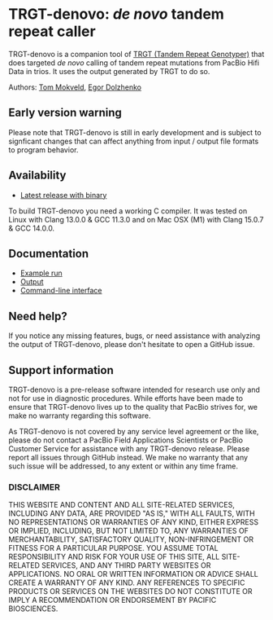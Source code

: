 # TRGT-denovo: *de novo* tandem repeat caller

TRGT-denovo is a companion tool of [TRGT (Tandem Repeat Genotyper)](https://github.com/PacificBiosciences/trgt) that does targeted *de novo* calling of tandem repeat mutations from PacBio Hifi Data in trios. It uses the output generated by TRGT to do so. 

Authors: [Tom Mokveld](https://github.com/tmokveld), [Egor Dolzhenko](https://github.com/egor-dolzhenko)

## Early version warning

Please note that TRGT-denovo is still in early development and is subject to signficant changes that can affect anything from input / output file formats to program behavior.

## Availability

* [Latest release with binary](https://github.com/PacificBiosciences/trgt-denovo/releases/latest)

To build TRGT-denovo you need a working C compiler. It was tested on Linux with Clang 13.0.0 & GCC 11.3.0 and on Mac OSX (M1) with Clang 15.0.7 & GCC 14.0.0.

## Documentation

* [Example run](docs/example.md)
* [Output](docs/output.md)
* [Command-line interface](docs/cli.md)

## Need help?
If you notice any missing features, bugs, or need assistance with analyzing the output of TRGT-denovo, 
please don't hesitate to open a GitHub issue.

## Support information
TRGT-denovo is a pre-release software intended for research use only and not for use in diagnostic procedures. 
While efforts have been made to ensure that TRGT-denovo lives up to the quality that PacBio strives for, we make no warranty regarding this software.

As TRGT-denovo is not covered by any service level agreement or the like, please do not contact a PacBio Field Applications Scientists or PacBio Customer Service for assistance with any TRGT-denovo release. 
Please report all issues through GitHub instead. 
We make no warranty that any such issue will be addressed, to any extent or within any time frame.

### DISCLAIMER
THIS WEBSITE AND CONTENT AND ALL SITE-RELATED SERVICES, INCLUDING ANY DATA, ARE PROVIDED "AS IS," WITH ALL FAULTS, WITH NO REPRESENTATIONS OR WARRANTIES OF ANY KIND, EITHER EXPRESS OR IMPLIED, INCLUDING, BUT NOT LIMITED TO, ANY WARRANTIES OF MERCHANTABILITY, SATISFACTORY QUALITY, NON-INFRINGEMENT OR FITNESS FOR A PARTICULAR PURPOSE. YOU ASSUME TOTAL RESPONSIBILITY AND RISK FOR YOUR USE OF THIS SITE, ALL SITE-RELATED SERVICES, AND ANY THIRD PARTY WEBSITES OR APPLICATIONS. NO ORAL OR WRITTEN INFORMATION OR ADVICE SHALL CREATE A WARRANTY OF ANY KIND. ANY REFERENCES TO SPECIFIC PRODUCTS OR SERVICES ON THE WEBSITES DO NOT CONSTITUTE OR IMPLY A RECOMMENDATION OR ENDORSEMENT BY PACIFIC BIOSCIENCES.
